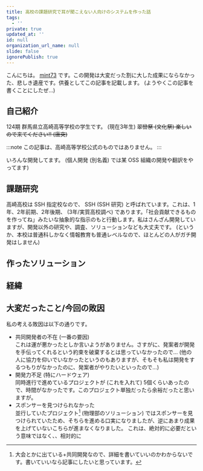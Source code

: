```yaml
---
title: 高校の課題研究で耳が聞こえない人向けのシステムを作った話
tags:
  - ''
private: true
updated_at: ''
id: null
organization_url_name: null
slide: false
ignorePublish: true
---
```


こんにちは。 [mint73](https://github.com/mint73) です。この開発は大変だった割に大した成果にならなかった、悲しき遺産です。供養としてこの記事を記載します。 (ようやくこの記事を書くことにしたぜ…)

## 自己紹介
124期 群馬県立高崎高等学校の学生です。 (現在3年生)
~~翠巒祭 (文化祭) 楽しいので来てください!! (唐突)~~

:::note
この記事は、高崎高等学校公式のものではありません。
:::

いろんな開発してます。 (個人開発 (別名義) では某 OSS 組織の開発や翻訳をやってます)

## 課題研究
高崎高校は SSH 指定校なので、 SSH (SSH 研究) と呼ばれています。これは、1年、2年前期、2年後期、 (3年/実質高校調べ) であります。「社会貢献できるものを作ってね」みたいな抽象的な指示のもと行動します。私はさんざん開発していますが、開発以外の研究や、調査、ソリューションなども大丈夫です。 (というか、本校は普通科しかなく情報教育も普通レベルなので、ほとんどの人がガチ開発はしません)

## 作ったソリューション
<!-- 追記 -->

## 経緯
<!-- 追記 -->

## 大変だったこと/今回の敗因
私の考える敗因は以下の通りです。

- 共同開発者の不在 (一番の要因)  
これは運が悪かったとしか言いようがありません。さすがに、発案者が開発を手伝ってくれるという約束を破棄するとは思っていなかったので… (他の人に協力を仰いでいなかったというのもありますが、そもそも私は開発をするつもりがなかったのに、発案者がやりたいといったので…)
- 開発力不足 (特にハードウェア)  
同時進行で進めているプロジェクトが (これを入れて) 5個くらいあったので、時間がなかったです。このプロジェクト単独だったら余裕だったと思いますが。
- スポンサーを見つけられなかった  
並行していたプロジェクト[^1] (物理部のソリューション) ではスポンサーを見つけられていたため、そちらを進める口実になりましたが、逆にあまり成果を上げていないこちらが進まなくなりました。
これは、絶対的に必要だという意味ではなく、、相対的に

[^1]: 大会とかに出ている+共同開発なので、詳細を書いていいのかわからないです。書いていいなら記事にしたいと思っています。

